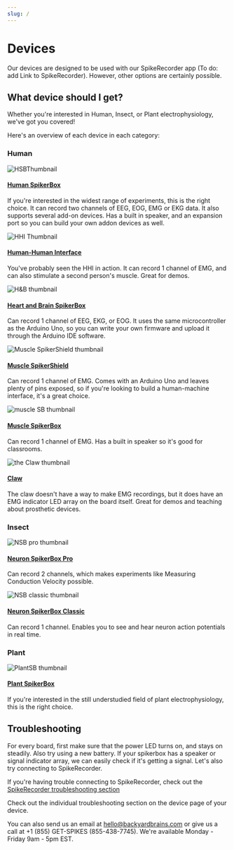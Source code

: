 ```yaml
---
slug: /
---
```


# Devices #

Our devices are designed to be used with our SpikeRecorder app (To do:  add Link to SpikeRecorder). However, other options are certainly possible.

## What device should I get? ##

Whether you're interested in Human, Insect, or Plant electrophysiology, we've got you covered!

Here's an overview of each device in each category:
### Human ###

<div class="container">
<div class="row">
<div class="col">

![HSBThumbnail](MuscleSpikerBoxPro.png)

#### [Human SpikerBox](./Human/HumanSB/index.md) ####

If you're interested in the widest range of experiments, this is the right choice. It can record two channels of EEG, EOG, EMG or EKG data. It also supports several add-on devices.
Has a built in speaker, and an expansion port so you can build your own addon devices as well. 

</div>
<div class = "col">

![HHI Thumbnail](HHI2.png)

#### [Human-Human Interface](./Human/HHI/index.md) ####

You've probably seen the HHI in action. It can record 1 channel of EMG, and can also stimulate a second person's muscle. Great for demos.
</div>
</div>
<div class="row">
<div class="col">

![H&B thumbnail](HeartAndBrainSpikerBox_product.png)

#### [Heart and Brain SpikerBox](./Human/H&BSB/index.md) ####

Can record 1 channel of EEG, EKG, or EOG. It uses the same microcontroller as the Arduino Uno, so you can write your own firmware and upload it through the Arduino IDE software.
</div>
<div class='col'>

![Muscle SpikerShield thumbnail](EMGSpikerShieldBundle_product.jpg)

#### [Muscle SpikerShield](./Human/MuscleSS/index.md) ####

Can record 1 channel of EMG. Comes with an Arduino Uno and leaves plenty of pins exposed, so if you're looking to build a human-machine interface, it's a great choice.
</div>
</div>
<div class="row">
<div class="col">

![muscle SB thumbnail](MuscleSpikerBox_Bundle_product_thumbnail.jpg)

#### [Muscle SpikerBox](./Human/MuscleSB/index.md) ####

Can record 1 channel of EMG. 
Has a built in speaker so it's good for classrooms.
</div>
<div class = "col">

![the Claw thumbnail](theClaw_product.png)

#### [Claw](./Human/Claw/index.md) ####

The claw doesn't have a way to make EMG recordings, but it does have an EMG indicator LED array on the board itself. Great for demos and teaching about prosthetic devices.
</div>

</div>
</div>

### Insect ###

<div class="row">
<div class="col">

![NSB pro thumbnail](NeuronSpikerBox-In-Action.jpg)

#### [Neuron SpikerBox Pro](./Insect/NSBpro/index.md) ####

Can record 2 channels, which makes experiments like Measuring Conduction Velocity possible.

</div>
<div class="col">

![NSB classic thumbnail](spikerboxkit_product.jpg)

#### [Neuron SpikerBox Classic](./Insect/NSBclassic/index.md) ####

Can record 1 channel. Enables you to see and hear neuron action potentials in real time.

</div>
</div>

### Plant ###

![PlantSB thumbnail](PlantSpikerBox_product.jpg)

#### [Plant SpikerBox](./Plant/PlantSpikerBox/index.md) ####

If you're interested in the still understudied field of plant electrophysiology, this is the right choice. 


## Troubleshooting ##

For every board, first make sure that the power LED turns on, and stays on steadily.
Also try using a new battery.
If your spikerbox has a speaker or signal indicator array, we can easily check if it's getting a signal. Let's also try connecting to SpikeRecorder.

If you're having trouble connecting to SpikeRecorder, check out the [SpikeRecorder troubleshooting section](./Software/SpikeRecorder/index.md#general-troubleshooting)

Check out the individual troubleshooting section on the device page of your device.

You can also send us an email at hello@backyardbrains.com or give us a call at  +1 (855) GET-SPIKES (855-438-7745). We're available Monday - Friday 9am - 5pm EST.
